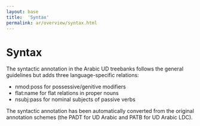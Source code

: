 ```yaml
---
layout: base
title:  'Syntax'
permalink: ar/overview/syntax.html
---
```


# Syntax

The syntactic annotation in the Arabic UD treebanks follows the general guidelines but adds three language-specific relations:

* nmod:poss for possessive/genitive modifiers
* flat:name for flat relations in proper nouns
* nsubj:pass for nominal subjects of passive verbs

The syntactic annotation has been automatically converted from the original annotation schemes (the PADT for UD Arabic and PATB for UD Arabic LDC).
